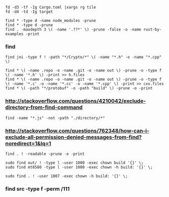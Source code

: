
    fd -d3 -tf -Ig Cargo.toml |xargs rg tile
    fd -d4 -td -Ig target

    find * -type d -name node_modules -prune
    find * -type d -prune
    find . -maxdepth 3 \( -name '.??*' \) -prune -false -o -name rust-by-examples -print

### find

    find jni -type f ! -path "*/Crypto/*" \( -name "*.h" -o -name "*.cpp" \)

    find * \( -name .repo -o -name .git -o -name out \) -prune -o -type f \( -name '*.h' \) -print >> h.files
    find * \( -name .repo -o -name .git -o -name out \) -prune -o -type f \( -name '*.c' -o -name '*.cc' -o -name '*.cpp' \) -print >> cxx.files
    find * \( -path "*/protobuf" -o -path "build" \) -prune -o -print

### http://stackoverflow.com/questions/4210042/exclude-directory-from-find-command

    find -name "*.js" -not -path "./directory/*"

### http://stackoverflow.com/questions/762348/how-can-i-exclude-all-permission-denied-messages-from-find?noredirect=1&lq=1

    find . ! -readable -prune -o -print

    sudo find out/ ! -type l -user 1000 -exec chown build '{}' \;
    sudo find mt6580 -type l -user 1000 -exec chown -h build: '{}' \;

    sudo find . ! -user 1007 -exec chown -h build: '{}' \;

### find src -type f -perm \/111



